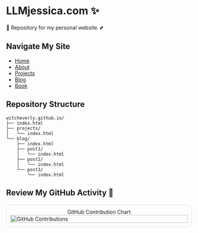 # LLMjessica.com ✨

💝 Repository for my personal website. 💕

## Navigate My Site

- [Home](https://witcheverly.github.io/)
- [About](https://witchEverly.github.io/about)
- [Projects](https://witchEverly.github.io/projects)
- [Blog](https://witchEverly.github.io/blog)
- [Book](https://witchEverly.github.io/ProbabilityandStatistics)

## Repository Structure

```
witcheverly.github.io/
├── index.html
├── projects/
│   └── index.html
└── blog/
    ├── index.html
    ├── post1/
    │   └── index.html
    ├── post2/
    │   └── index.html
    └── post3/
        └── index.html
```

## Review My GitHub Activity 🚀

<div style="border: 1px solid #ddd; border-radius: 10px; padding: 10px; margin: 20px 0;">
  <div style="display: flex; justify-content: center; align-items: center; flex-direction: column;">
    GitHub Contribution Chart
    <img src="https://ghchart.rshah.org/witcheverly" alt="GitHub Contributions" style="width: 100%; max-width: 800px;"/>
  </div>
</div>

